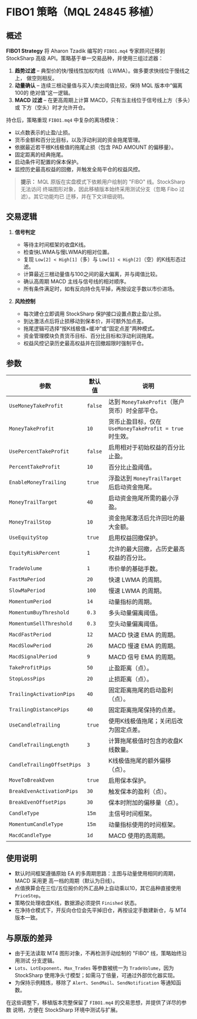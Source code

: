 # FIBO1 策略（MQL 24845 移植）

## 概述

**FIBO1 Strategy** 将 Aharon Tzadik 编写的 `FIBO1.mq4` 专家顾问迁移到
StockSharp 高级 API。策略基于单一交易品种，并使用三组过滤器：

1. **趋势过滤** – 典型价的快/慢线性加权均线（LWMA）。做多要求快线位于慢线之上，
   做空则相反。
2. **动量确认** – 连续三根动量值与买入/卖出阈值比较，保持 MQL 版本中“偏离100的
   绝对值”这一逻辑。
3. **MACD 过滤** – 在更高周期上计算 MACD，只有当主线位于信号线上方（多头）或
   下方（空头）时才允许开仓。

持仓后，策略重现 `FIBO1.mq4` 中复杂的离场模块：

- 以点数表示的止盈/止损。
- 货币金额和百分比目标，以及浮动利润的资金拖尾管理。
- 依据最近若干根K线极值的拖尾止损（包含 PAD AMOUNT 的偏移量）。
- 固定距离的经典拖尾。
- 启动条件可配置的保本保护。
- 监控历史最高权益的回撤，并触发全局平仓的权益风控。

> **提示：** MQL 原版在实盘模式下依赖用户绘制的 "FIBO" 线。StockSharp 无法访问
> 终端图形对象，因此移植版本始终采用测试分支（忽略 Fibo 过滤）。其它功能均已
> 迁移，并在下文详细说明。

## 交易逻辑

1. **信号判定**
   - 等待主时间框架的收盘K线。
   - 检查快LWMA与慢LWMA的相对位置。
   - 复现 `Low[2] < High[1]`（多）与 `Low[1] < High[2]`（空）的K线形态过滤。
   - 计算最近三根动量值与100之间的最大偏离，并与阈值比较。
   - 确认高周期 MACD 主线与信号线的相对顺序。
   - 所有条件满足时，如有反向持仓先平掉，再按设定手数以市价进场。

2. **风险控制**
   - 每次建仓立即调用 StockSharp 保护接口设置点数止盈/止损。
   - 到达激活点后将止损移动到保本价，并可额外加点差。
   - 拖尾逻辑可选择“按K线极值+缓冲”或“固定点差”两种模式。
   - 资金管理模块负责货币目标、百分比目标和浮动利润拖尾。
   - 权益风控记录历史最高权益并在回撤超限时强制平仓。

## 参数

| 参数 | 默认值 | 说明 |
|------|--------|------|
| `UseMoneyTakeProfit` | `false` | 达到 `MoneyTakeProfit`（账户货币）时全部平仓。 |
| `MoneyTakeProfit` | `10` | 货币止盈目标，仅在 `UseMoneyTakeProfit = true` 时生效。 |
| `UsePercentTakeProfit` | `false` | 启用相对于初始权益的百分比止盈。 |
| `PercentTakeProfit` | `10` | 百分比止盈阈值。 |
| `EnableMoneyTrailing` | `true` | 浮盈达到 `MoneyTrailTarget` 后启动资金拖尾。 |
| `MoneyTrailTarget` | `40` | 启动资金拖尾所需的最小浮盈。 |
| `MoneyTrailStop` | `10` | 资金拖尾激活后允许回吐的最大金额。 |
| `UseEquityStop` | `true` | 启用权益回撤保护。 |
| `EquityRiskPercent` | `1` | 允许的最大回撤，占历史最高权益的百分比。 |
| `TradeVolume` | `1` | 市价单的基础手数。 |
| `FastMaPeriod` | `20` | 快速 LWMA 的周期。 |
| `SlowMaPeriod` | `100` | 慢速 LWMA 的周期。 |
| `MomentumPeriod` | `14` | 动量指标的周期。 |
| `MomentumBuyThreshold` | `0.3` | 多头动量偏离阈值。 |
| `MomentumSellThreshold` | `0.3` | 空头动量偏离阈值。 |
| `MacdFastPeriod` | `12` | MACD 快速 EMA 的周期。 |
| `MacdSlowPeriod` | `26` | MACD 慢速 EMA 的周期。 |
| `MacdSignalPeriod` | `9` | MACD 信号 EMA 的周期。 |
| `TakeProfitPips` | `50` | 止盈距离（点）。 |
| `StopLossPips` | `20` | 止损距离（点）。 |
| `TrailingActivationPips` | `40` | 固定距离拖尾的启动盈利（点）。 |
| `TrailingDistancePips` | `40` | 固定距离拖尾保持的点差。 |
| `UseCandleTrailing` | `true` | 使用K线极值拖尾；关闭后改为固定点差。 |
| `CandleTrailingLength` | `3` | 计算拖尾极值时包含的收盘K线数量。 |
| `CandleTrailingOffsetPips` | `3` | K线极值拖尾的额外偏移（点）。 |
| `MoveToBreakEven` | `true` | 启用保本保护。 |
| `BreakEvenActivationPips` | `30` | 触发保本的盈利（点）。 |
| `BreakEvenOffsetPips` | `30` | 保本时附加的偏移量（点）。 |
| `CandleType` | `15m` | 主信号时间框架。 |
| `MomentumCandleType` | `15m` | 动量指标使用的时间框架。 |
| `MacdCandleType` | `1d` | MACD 使用的高周期。 |

## 使用说明

- 默认时间框架遵循原始 EA 的多周期思路：主图与动量使用相同的周期，MACD 采用更
  高一档的周期（默认为日线）。
- 点值换算会在三位/五位报价的外汇品种上自动乘以10，其它品种直接使用 `PriceStep`。
- 策略仅处理收盘K线，数据源必须提供 `Finished` 状态。
- 在净持仓模式下，开反向仓位会先平掉旧仓，再按设定手数建新仓，与 MT4 版本一致。

## 与原版的差异

- 由于无法读取 MT4 图形对象，不再检测手动绘制的 "FIBO" 线，策略始终沿用测试
  分支逻辑。
- `Lots`、`LotExponent`、`Max_Trades` 等参数被统一为 `TradeVolume`，因为 StockSharp
  使用净头寸模型；如需马丁倍量，可通过外部优化器实现。
- 为保持示例精炼，移除了 `Alert`、`SendMail`、`SendNotification` 等通知函数。

在这些调整下，移植版本完整保留了 `FIBO1.mq4` 的交易思想，并提供了详尽的参数
说明，方便在 StockSharp 环境中测试与扩展。
